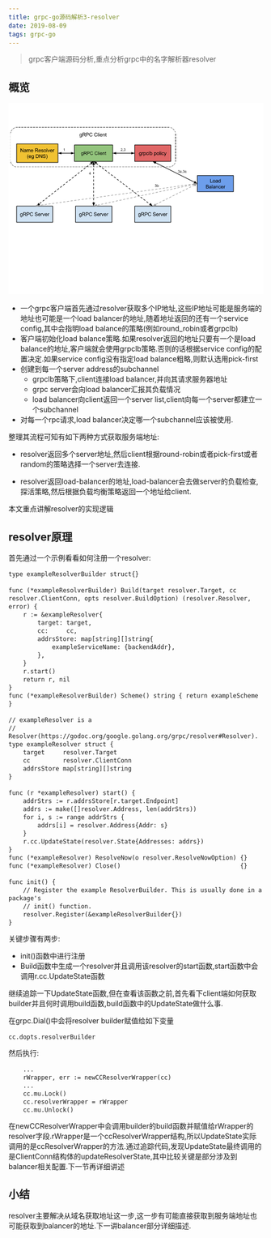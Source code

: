 ```yaml
---
title: grpc-go源码解析3-resolver
date: 2019-08-09
tags: grpc-go
---
```


>grpc客户端源码分析,重点分析grpc中的名字解析器resolver

## 概览

![overview](/img/grpc31.png)

* 一个grpc客户端首先通过resolver获取多个IP地址,这些IP地址可能是服务端的地址也可能是一个load balancer的地址,随着地址返回的还有一个service config,其中会指明load balance的策略(例如round_robin或者grpclb)
* 客户端初始化load balance策略.如果resolver返回的地址只要有一个是load balance的地址,客户端就会使用grpclb策略.否则的话根据service config的配置决定.如果service config没有指定load balance粗略,则默认选用pick-first
* 创建到每一个server address的subchannel
  * grpclb策略下,client连接load balancer,并向其请求服务器地址
  * grpc server会向load balancer汇报其负载情况
  * load balancer向client返回一个server list,client向每一个server都建立一个subchannel
* 对每一个rpc请求,load balancer决定哪一个subchannel应该被使用.

整理其流程可知有如下两种方式获取服务端地址:

* resolver返回多个server地址,然后client根据round-robin或者pick-first或者random的策略选择一个server去连接.

* resolver返回load-balancer的地址,load-balancer会去做server的负载检查,探活策略,然后根据负载均衡策略返回一个地址给client.

本文重点讲解resolver的实现逻辑

## resolver原理

首先通过一个示例看看如何注册一个resolver:

```
type exampleResolverBuilder struct{}

func (*exampleResolverBuilder) Build(target resolver.Target, cc resolver.ClientConn, opts resolver.BuildOption) (resolver.Resolver, error) {
	r := &exampleResolver{
		target: target,
		cc:     cc,
		addrsStore: map[string][]string{
			exampleServiceName: {backendAddr},
		},
	}
	r.start()
	return r, nil
}
func (*exampleResolverBuilder) Scheme() string { return exampleScheme }

// exampleResolver is a
// Resolver(https://godoc.org/google.golang.org/grpc/resolver#Resolver).
type exampleResolver struct {
	target     resolver.Target
	cc         resolver.ClientConn
	addrsStore map[string][]string
}

func (r *exampleResolver) start() {
	addrStrs := r.addrsStore[r.target.Endpoint]
	addrs := make([]resolver.Address, len(addrStrs))
	for i, s := range addrStrs {
		addrs[i] = resolver.Address{Addr: s}
	}
	r.cc.UpdateState(resolver.State{Addresses: addrs})
}
func (*exampleResolver) ResolveNow(o resolver.ResolveNowOption) {}
func (*exampleResolver) Close()                                 {}

func init() {
	// Register the example ResolverBuilder. This is usually done in a package's
	// init() function.
	resolver.Register(&exampleResolverBuilder{})
}
```
关键步骤有两步:
* init()函数中进行注册
* Build函数中生成一个resolver并且调用该resolver的start函数,start函数中会调用r.cc.UpdateState函数

继续追踪一下UpdateState函数,但在查看该函数之前,首先看下client端如何获取builder并且何时调用build函数,build函数中的UpdateState做什么事.

在grpc.Dial()中会将resolver builder赋值给如下变量
```
cc.dopts.resolverBuilder

```

然后执行:
```
	...
	rWrapper, err := newCCResolverWrapper(cc)
	...
	cc.mu.Lock()
	cc.resolverWrapper = rWrapper
	cc.mu.Unlock()

```
在newCCResolverWrapper中会调用builder的build函数并赋值给rWrapper的resolver字段.rWrapper是一个ccResolverWrapper结构,所以UpdateState实际调用的是ccResolverWrapper的方法.通过追踪代码,发现UpdateState最终调用的是ClientConn结构体的updateResolverState,其中比较关键是部分涉及到balancer相关配置.下一节再详细讲述

## 小结

resolver主要解决从域名获取地址这一步,这一步有可能直接获取到服务端地址也可能获取到balancer的地址.下一讲balancer部分详细描述.

